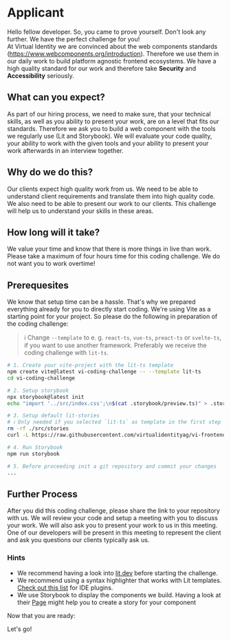 # Applicant
Hello fellow developer. So, you came to prove yourself. Don't look any further. We have the perfect challenge for you!  
At Virtual Identity we are convinced about the web components standards (https://www.webcomponents.org/introduction). Therefore we use them in our daily work to build platform agnostic frontend ecosystems. We have a high quality standard for our work and therefore take **Security** and **Accessibility** seriously.

## What can you expect?

As part of our hiring process, we need to make sure, that your technical skills, as well as you ability to present your work, are on a level that fits our standards. Therefore we ask you to build a web component with the tools we regularly use (Lit and Storybook). We will evaluate your code quality, your ability to work with the given tools and your ability to present your work afterwards in an interview together.

## Why do we do this?

Our clients expect high quality work from us. We need to be able to understand client requirements and translate them into high quality code. We also need to be able to present our work to our clients. This challenge will help us to understand your skills in these areas.

## How long will it take?

We value your time and know that there is more things in live than work. Please take a maximum of four hours time for this coding challenge. We do not want you to work overtime!

## Prerequesites

We know that setup time can be a hassle. That's why we prepared everything already for you to directly start coding. We're using Vite as a starting point for your project. So please do the following in preparation of the coding challenge:

> ℹ️ Change `--template` to e. g. `react-ts`, `vue-ts`, `preact-ts` or `svelte-ts`, if you want to use another framework. Preferably we receive the coding challenge with `lit-ts`.

```bash
# 1. Create your vite-project with the lit-ts template
npm create vite@latest vi-coding-challenge -- --template lit-ts
cd vi-coding-challenge

# 2. Setup storybook
npx storybook@latest init
echo "import '../src/index.css';\n$(cat .storybook/preview.ts)" > .storybook/preview.ts.tmp && mv .storybook/preview.ts.tmp .storybook/preview.ts

# 3. Setup default lit-stories
# ℹ️ Only needed if you selected `lit-ts` as template in the first step
rm -rf ./src/stories
curl -L https://raw.githubusercontent.com/virtualidentityag/vi-frontend-hub/main/src/applicant/assets/main-element.stories.ts -o ./src/my-element.stories.ts

# 4. Run Storybook
npm run storybook

# 5. Before proceeding init a git repository and commit your changes
...
```

## Further Process
After you did this coding challenge, please share the link to your repository with us. We will review your code and setup a meeting with you to discuss your work. We will also ask you to present your work to us in this meeting. One of our developers will be present in this meeting to represent the client and ask you questions our clients typically ask us.

### Hints

-   We recommend having a look into [lit.dev](https://lit.dev/docs/) before starting the challenge.
-   We recommend using a syntax highlighter that works with Lit templates. [Check out this list](https://lit.dev/docs/tools/development/#ide-plugins) for IDE plugins.
-   We use Storybook to display the components we build. Having a look at their [Page](https://storybook.js.org/) might help you to create a story for your component

Now that you are ready:

<vi-button href="#/applicant/challenge">Let's go!</vi-button>
